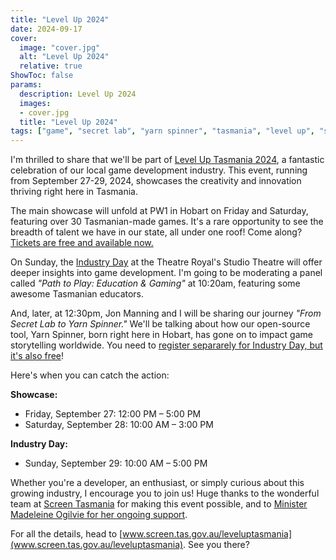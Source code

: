 ```yaml
---
title: "Level Up 2024"
date: 2024-09-17
cover:
  image: "cover.jpg"
  alt: "Level Up 2024"
  relative: true
ShowToc: false
params:
  description: Level Up 2024
  images:
  - cover.jpg
  title: "Level Up 2024"
tags: ["game", "secret lab", "yarn spinner", "tasmania", "level up", "screen tasmania"]
---
```


I'm thrilled to share that we'll be part of [Level Up Tasmania 2024](https://www.screen.tas.gov.au/leveluptasmania), a fantastic celebration of our local game development industry. This event, running from September 27-29, 2024, showcases the creativity and innovation thriving right here in Tasmania.

The main showcase will unfold at PW1 in Hobart on Friday and Saturday, featuring over 30 Tasmanian-made games. It's a rare opportunity to see the breadth of talent we have in our state, all under one roof! Come along? [Tickets are free and available now.](https://www.eventbrite.com.au/e/level-up-tasmania-video-game-showcase-tickets-1004245855387?aff=oddtdtcreator)

On Sunday, the [Industry Day](https://www.screen.tas.gov.au/leveluptasmania/industry_day) at the Theatre Royal's Studio Theatre will offer deeper insights into game development. I'm going to be moderating a panel called _"Path to Play: Education & Gaming"_ at 10:20am, featuring some awesome Tasmanian educators.

And, later, at 12:30pm, Jon Manning and I will be sharing our journey _"From Secret Lab to Yarn Spinner."_ We'll be talking about how our open-source tool, Yarn Spinner, born right here in Hobart, has gone on to impact game storytelling worldwide. You need to [register separarely for Industry Day, but it's also free](https://www.eventbrite.com.au/e/level-up-tasmania-2024-industry-day-tickets-1004907564577?utm-campaign=social&utm-content=attendeeshare&utm-medium=discovery&utm-term=listing&utm-source=cp&aff=ebdsshcopyurl)!

Here's when you can catch the action:

**Showcase:**
- Friday, September 27: 12:00 PM – 5:00 PM
- Saturday, September 28: 10:00 AM – 3:00 PM

**Industry Day:**
- Sunday, September 29: 10:00 AM – 5:00 PM

Whether you're a developer, an enthusiast, or simply curious about this growing industry, I encourage you to join us! Huge thanks to the wonderful team at [Screen Tasmania](https://www.screen.tas.gov.au/home) for making this event possible, and to [Minister Madeleine Ogilvie for her ongoing support](https://www.premier.tas.gov.au/latest-news/2024/september/tasmanian-game-makers-to-level-up-in-september).

For all the details, head to [www.screen.tas.gov.au/leveluptasmania](www.screen.tas.gov.au/leveluptasmania). See you there?